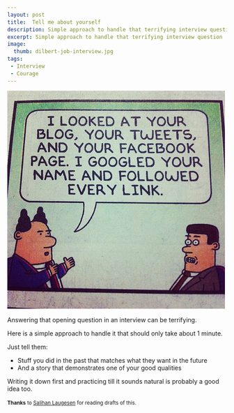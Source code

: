 ```yaml
---
layout: post
title:  Tell me about yourself
description: Simple approach to handle that terrifying interview question
excerpt: Simple approach to handle that terrifying interview question
image:
  thumb: dilbert-job-interview.jpg
tags:
 - Interview
 - Courage
---
```


![Dilbert - job interview (fair use license)](/images/dilbert-job-interview.jpg "Dilbert - job interview (fair use license)")

Answering that opening question in an interview can be terrifying. 

Here is a simple approach to handle it that should only take about 1 minute.

Just tell them:

- Stuff you did in the past that matches what they want in the future
- And a story that demonstrates one of your good qualities

Writing it down first and practicing till it sounds natural is probably a good idea too.

<small>**Thanks** to [Salihan Laugesen](https://ecoyarns.com.au) for reading drafts of this.</small>

